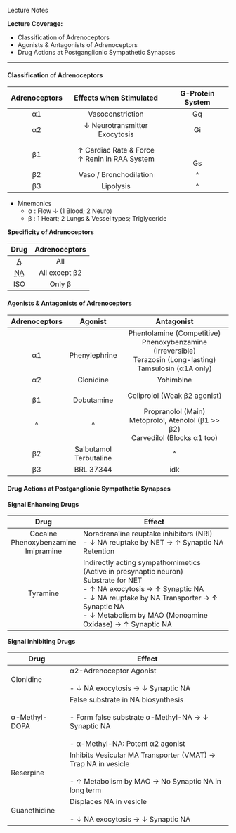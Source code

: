 Lecture Notes

**Lecture Coverage:**
- Classification of Adrenoceptors
- Agonists & Antagonists of Adrenoceptors
- Drug Actions at Postganglionic Sympathetic Synapses

---
#### **Classification of Adrenoceptors**

| **Adrenoceptors** |           **Effects when Stimulated**           | **G-Protein System** |
| :---------------: | :---------------------------------------------: | :------------------: |
|        α1         |                Vasoconstriction                 |          Gq          |
|        α2         |          ↓ Neurotransmitter Exocytosis          |          Gi          |
|        β1         | ↑ Cardiac Rate & Force<br>↑ Renin in RAA System |      <br><br>Gs      |
|        β2         |             Vaso / Bronchodilation              |          ^           |
|        β3         |                    Lipolysis                    |          ^           |
- Mnemonics
	- α : Flow ↓ (1 Blood; 2 Neuro)
	- β : 1 Heart; 2 Lungs & Vessel types; Triglyceride

**Specificity of Adrenoceptors**

|               **Drug**                | **Adrenoceptors** |
| :-----------------------------------: | :---------------: |
|   <abbr Title="Adrenaline">A</abbr>   |        All        |
| <abbr Title="Noradrenaline">NA</abbr> |   All except β2   |
|                  ISO                  |      Only β       |


#### **Agonists & Antagonists of Adrenoceptors**

| **Adrenoceptors** |        **Agonist**        |                                                   **Antagonist**                                                   |
| :---------------: | :-----------------------: | :----------------------------------------------------------------------------------------------------------------: |
|      <br>α1       |     <br>Phenylephrine     | Phentolamine (Competitive)<br>Phenoxybenzamine (Irreversible)<br>Terazosin (Long-lasting)<br>Tamsulosin (α1A only) |
|        α2         |         Clonidine         |                                                     Yohimbine                                                      |
|      <br>β1       |      <br>Dobutamine       |                                            Celiprolol (Weak β2 agonist)                                            |
|         ^         |             ^             |                Propranolol (Main)<br>Metoprolol, Atenolol (β1 >> β2)<br>Carvedilol (Blocks α1 too)                 |
|        β2         | Salbutamol<br>Terbutaline |                                                         ^                                                          |
|        β3         |         BRL 37344         |                                                        idk                                                         |


#### **Drug Actions at Postganglionic Sympathetic Synapses**
**Signal Enhancing Drugs**

|                 **Drug**                  | **Effect**                                                                                                                                                                                                                                    |
| :---------------------------------------: | --------------------------------------------------------------------------------------------------------------------------------------------------------------------------------------------------------------------------------------------- |
| Cocaine<br>Phenoxybenzamine<br>Imipramine | Noradrenaline reuptake inhibitors (NRI)<br>- ↓ NA reuptake by NET → ↑ Synaptic NA Retention                                                                                                                                                   |
|                 Tyramine                  | Indirectly acting sympathomimetics (Active in presynaptic neuron)<br>Substrate for NET<br>- ↑ NA exocytosis → ↑ Synaptic NA<br>- ↓ NA reuptake by NA Transporter → ↑ Synaptic NA<br>- ↓ Metabolism by MAO (Monoamine Oxidase) → ↑ Synaptic NA |


**Signal Inhibiting Drugs**

| **Drug**      | **Effect**                                                                                                                               |
| ------------- | ---------------------------------------------------------------------------------------------------------------------------------------- |
| Clonidine     | α2-Adrenoceptor Agonist<br><br>- ↓ NA exocytosis → ↓ Synaptic NA                                                                         |
| α-Methyl-DOPA | False substrate in NA biosynthesis<br><br>- Form false substrate α-Methyl-NA → ↓ Synaptic NA<br>    <br>- α-Methyl-NA: Potent α2 agonist |
| Reserpine     | Inhibits Vesicular MA Transporter (VMAT) → Trap NA in vesicle<br><br>- ↑ Metabolism by MAO → No Synaptic NA in long term                 |
| Guanethidine  | Displaces NA in vesicle<br><br>- ↓ NA exocytosis → ↓ Synaptic NA                                                                         |